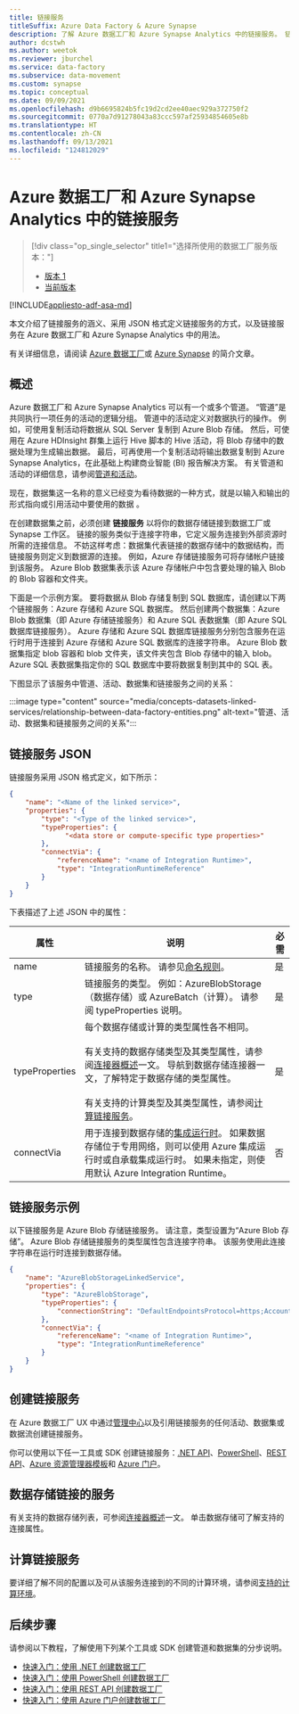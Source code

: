 ```yaml
---
title: 链接服务
titleSuffix: Azure Data Factory & Azure Synapse
description: 了解 Azure 数据工厂和 Azure Synapse Analytics 中的链接服务。 链接服务可将计算和数据存储链接到服务。
author: dcstwh
ms.author: weetok
ms.reviewer: jburchel
ms.service: data-factory
ms.subservice: data-movement
ms.custom: synapse
ms.topic: conceptual
ms.date: 09/09/2021
ms.openlocfilehash: d9b6695824b5fc19d2cd2ee40aec929a372750f2
ms.sourcegitcommit: 0770a7d91278043a83ccc597af25934854605e8b
ms.translationtype: HT
ms.contentlocale: zh-CN
ms.lasthandoff: 09/13/2021
ms.locfileid: "124812029"
---
```

# <a name="linked-services-in-azure-data-factory-and-azure-synapse-analytics"></a>Azure 数据工厂和 Azure Synapse Analytics 中的链接服务

> [!div class="op_single_selector" title1="选择所使用的数据工厂服务版本："]
> * [版本 1](v1/data-factory-create-datasets.md)
> * [当前版本](concepts-linked-services.md)

[!INCLUDE[appliesto-adf-asa-md](includes/appliesto-adf-asa-md.md)]

本文介绍了链接服务的涵义、采用 JSON 格式定义链接服务的方式，以及链接服务在 Azure 数据工厂和 Azure Synapse Analytics 中的用法。

有关详细信息，请阅读 [Azure 数据工厂](introduction.md)或 [Azure Synapse](../synapse-analytics/overview-what-is.md) 的简介文章。

## <a name="overview"></a>概述

Azure 数据工厂和 Azure Synapse Analytics 可以有一个或多个管道。 “管道”是共同执行一项任务的活动的逻辑分组。 管道中的活动定义对数据执行的操作。 例如，可使用复制活动将数据从 SQL Server 复制到 Azure Blob 存储。 然后，可使用在 Azure HDInsight 群集上运行 Hive 脚本的 Hive 活动，将 Blob 存储中的数据处理为生成输出数据。 最后，可再使用一个复制活动将输出数据复制到 Azure Synapse Analytics，在此基础上构建商业智能 (BI) 报告解决方案。 有关管道和活动的详细信息，请参阅[管道和活动](concepts-pipelines-activities.md)。

现在，数据集这一名称的意义已经变为看待数据的一种方式，就是以输入和输出的形式指向或引用活动中要使用的数据 。

在创建数据集之前，必须创建 **链接服务** 以将你的数据存储链接到数据工厂或 Synapse 工作区。 链接的服务类似于连接字符串，它定义服务连接到外部资源时所需的连接信息。 不妨这样考虑：数据集代表链接的数据存储中的数据结构，而链接服务则定义到数据源的连接。 例如，Azure 存储链接服务可将存储帐户链接到该服务。 Azure Blob 数据集表示该 Azure 存储帐户中包含要处理的输入 Blob 的 Blob 容器和文件夹。

下面是一个示例方案。 要将数据从 Blob 存储复制到 SQL 数据库，请创建以下两个链接服务：Azure 存储和 Azure SQL 数据库。 然后创建两个数据集：Azure Blob 数据集（即 Azure 存储链接服务）和 Azure SQL 表数据集（即 Azure SQL 数据库链接服务）。 Azure 存储和 Azure SQL 数据库链接服务分别包含服务在运行时用于连接到 Azure 存储和 Azure SQL 数据库的连接字符串。 Azure Blob 数据集指定 blob 容器和 blob 文件夹，该文件夹包含 Blob 存储中的输入 blob。 Azure SQL 表数据集指定你的 SQL 数据库中要将数据复制到其中的 SQL 表。

下图显示了该服务中管道、活动、数据集和链接服务之间的关系：

:::image type="content" source="media/concepts-datasets-linked-services/relationship-between-data-factory-entities.png" alt-text="管道、活动、数据集和链接服务之间的关系":::

## <a name="linked-service-json"></a>链接服务 JSON

链接服务采用 JSON 格式定义，如下所示：

```json
{
    "name": "<Name of the linked service>",
    "properties": {
        "type": "<Type of the linked service>",
        "typeProperties": {
              "<data store or compute-specific type properties>"
        },
        "connectVia": {
            "referenceName": "<name of Integration Runtime>",
            "type": "IntegrationRuntimeReference"
        }
    }
}
```

下表描述了上述 JSON 中的属性：

属性 | 说明 | 必需 |
-------- | ----------- | -------- |
name | 链接服务的名称。 请参见[命名规则](naming-rules.md)。 |  是 |
type | 链接服务的类型。 例如：AzureBlobStorage（数据存储）或 AzureBatch（计算）。 请参阅 typeProperties 说明。 | 是 |
typeProperties | 每个数据存储或计算的类型属性各不相同。 <br/><br/> 有关支持的数据存储类型及其类型属性，请参阅[连接器概述](copy-activity-overview.md#supported-data-stores-and-formats)一文。 导航到数据存储连接器一文，了解特定于数据存储的类型属性。 <br/><br/> 有关支持的计算类型及其类型属性，请参阅[计算链接服务](compute-linked-services.md)。 | 是 |
connectVia | 用于连接到数据存储的[集成运行时](concepts-integration-runtime.md)。 如果数据存储位于专用网络，则可以使用 Azure 集成运行时或自承载集成运行时。 如果未指定，则使用默认 Azure Integration Runtime。 | 否

## <a name="linked-service-example"></a>链接服务示例

以下链接服务是 Azure Blob 存储链接服务。 请注意，类型设置为“Azure Blob 存储”。 Azure Blob 存储链接服务的类型属性包含连接字符串。 该服务使用此连接字符串在运行时连接到数据存储。

```json
{
    "name": "AzureBlobStorageLinkedService",
    "properties": {
        "type": "AzureBlobStorage",
        "typeProperties": {
            "connectionString": "DefaultEndpointsProtocol=https;AccountName=<accountname>;AccountKey=<accountkey>"
        },
        "connectVia": {
            "referenceName": "<name of Integration Runtime>",
            "type": "IntegrationRuntimeReference"
        }
    }
}
```

## <a name="create-linked-services"></a>创建链接服务

在 Azure 数据工厂 UX 中通过[管理中心](author-management-hub.md)以及引用链接服务的任何活动、数据集或数据流创建链接服务。

你可以使用以下任一工具或 SDK 创建链接服务：[.NET API](quickstart-create-data-factory-dot-net.md)、[PowerShell](quickstart-create-data-factory-powershell.md)、[REST API](quickstart-create-data-factory-rest-api.md)、[Azure 资源管理器模板](quickstart-create-data-factory-resource-manager-template.md)和 [Azure 门户](quickstart-create-data-factory-portal.md)。


## <a name="data-store-linked-services"></a>数据存储链接的服务

有关支持的数据存储列表，可参阅[连接器概述](copy-activity-overview.md#supported-data-stores-and-formats)一文。 单击数据存储可了解支持的连接属性。

## <a name="compute-linked-services"></a>计算链接服务

要详细了解不同的配置以及可从该服务连接到的不同的计算环境，请参阅[支持的计算环境](compute-linked-services.md)。

## <a name="next-steps"></a>后续步骤

请参阅以下教程，了解使用下列某个工具或 SDK 创建管道和数据集的分步说明。

- [快速入门：使用 .NET 创建数据工厂](quickstart-create-data-factory-dot-net.md)
- [快速入门：使用 PowerShell 创建数据工厂](quickstart-create-data-factory-powershell.md)
- [快速入门：使用 REST API 创建数据工厂](quickstart-create-data-factory-rest-api.md)
- [快速入门：使用 Azure 门户创建数据工厂](quickstart-create-data-factory-portal.md)
